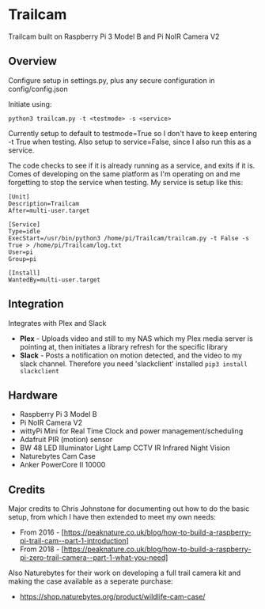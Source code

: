 # Trailcam

Trailcam built on Raspberry Pi 3 Model B and Pi NoIR Camera V2

## Overview

Configure setup in settings.py, plus any secure configuration in config/config.json

Initiate using:

```python3 trailcam.py -t <testmode> -s <service>```

Currently setup to default to testmode=True so I don't have to keep entering -t True when testing. Also setup to service=False, since I also run this as a service.

The code checks to see if it is already running as a service, and exits if it is. Comes of developing on the same platform as I'm operating on and me forgetting to stop the service when testing. My service is setup like this:

```
[Unit]
Description=Trailcam
After=multi-user.target

[Service]
Type=idle
ExecStart=/usr/bin/python3 /home/pi/Trailcam/trailcam.py -t False -s True > /home/pi/Trailcam/log.txt
User=pi
Group=pi

[Install]
WantedBy=multi-user.target
```

## Integration
Integrates with Plex and Slack
* **Plex** - Uploads video and still to my NAS which my Plex media server is pointing at, then initiates a library refresh for the specific library
* **Slack** - Posts a notification on motion detected, and the video to my slack channel. Therefore you need 'slackclient' installed ```pip3 install slackclient```

## Hardware
* Raspberry Pi 3 Model B
* Pi NoIR Camera V2
* wittyPi Mini for Real Time Clock and power management/scheduling
* Adafruit PIR (motion) sensor
* BW 48 LED Illuminator Light Lamp CCTV IR Infrared Night Vision
* Naturebytes Cam Case
* Anker PowerCore II 10000

## Credits
Major credits to Chris Johnstone for documenting out how to do the basic setup, from which I have then extended to meet my own needs:
* From 2016 - [https://peaknature.co.uk/blog/how-to-build-a-raspberry-pi-trail-cam--part-1-introduction]
* From 2018 - [https://peaknature.co.uk/blog/how-to-build-a-raspberry-pi-zero-trail-camera--part-1-what-you-need]

Also Naturebytes for their work on developing a full trail camera kit and making the case available as a seperate purchase:
* https://shop.naturebytes.org/product/wildlife-cam-case/
